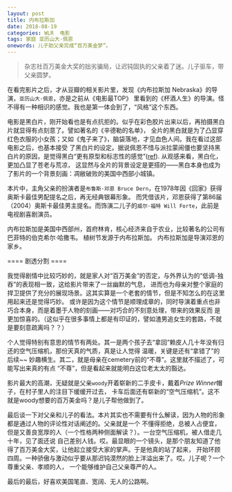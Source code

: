 ```yaml
---
layout: post
title: 内布拉斯加
date: 2018-08-19
categories: WLR  电影
tags: 家庭 亚历山大·佩恩
onewords: 儿子助父亲完成“百万美金梦”。
---
```

> 杂志社百万美金大奖的拙劣骗局，让迟钝固执的父亲着了迷。儿子驱车，带父亲圆梦。

在看完影片之后，才从豆瓣的相关影片里，发现《内布拉斯加 Nebraska》的导演，`亚历山大·佩恩`，亦是之前从《电影最TOP》
里看到的《杯酒人生》的导演。怪不得有一种相识的感觉。我也是第一体会到了，“风格”这个东西。

电影是黑白片，刚开始看也是有点抗拒的。似乎在彩色胶片出来以后，再拍摄黑白片就显得有点刻意了。譬如著名的《辛德勒的名单》，
全片的黑白就是为了凸显穿红色衣服的小女孩；又如《鬼子来了》，脑袋落地，才见血色人间。我在看过这部电影之后，也基本接受
了黑白片的设定。据说佩恩不惜与派拉蒙闹僵也要坚持黑白片的原因，是觉得黑白“更有原型和标志性的感觉”([ref](http://movie.mtime.com/197842/behind_the_scene.html#behind_1)). 从观感来看，黑白化，更加凸显了苍老与荒凉，
这显然与全片的背景设定是更搭的——黑白本身也成为了影片的一个背景刻画：凋敝破败的美国中西部小城镇。

本片中，主角父亲的扮演者是`布鲁斯·邓恩 Bruce Dern`，在1978年因《回家》获得奥斯卡最佳男配提名之后，再无经典银幕形象。
而凭借该片，邓恩获得了第86届（2004）奥斯卡最佳男主提名。而饰演二儿子的`威尔·福特 Will Forte`，此前是电视剧喜剧演员。

内布拉斯加是美国中西部州，首府林肯，核心经济来自于农业，比较著名的公司有巴菲特的伯克希尔·哈撒韦。
植树节发源于内布拉斯加。
内布拉斯加是导演邓恩的家乡。

==== 剧透分割 ====

我觉得剧情中比较巧妙的，就是家人对“百万美金”的否定，与外界认为的“低调-独吞”的表现相一致，这给影片带来了一丝幽默的气息，
进而也为母亲对整个家庭的捍卫提供了充分的展现场景。这其实算是一个老套的情节，但是不知怎么的在这里用起来还是觉得巧妙。
或许是因为这个情节是顺理成章的，同时导演着重点也非巧合本身，而是着墨于人物的刻画——对巧合的不刻意处理，带来的效果反而
是更加惊喜的。（这似乎在很多事情上都是有印证的，譬如渣男追女生的套路，不就是要刻意疏离吗？？）

个人觉得特别有意思的情节有两处。其一是两个孩子去“拿回”赖皮人几十年没有归还的空气压缩机，那份天真的气质，真是让人觉得
温暖，关键是还有“拿错了”的后续~~ 妙趣横生。其二，就是母亲在cemetery前的“不尊”。这里就不描述了，可能写出来真的有点
“不尊”，但是看起来就能明白这位老太太的豁达。

影片最大的高潮，无疑就是父亲`woody`开着崭新的二手皮卡，戴着*Prize Winner*帽子，在村子里人的注目下缓缓开过去，
卡车后面还有崭新的“空气压缩机”。这不就是woody想要的百万美金吗？是儿子帮他做到了。

最后谈一下对父亲和儿子的看法。本片其实也不需要有什么解读，因为人物的形象都是通过人物的评论性对话阐述的。父亲就是一个
不懂得拒绝，总被人占便宜，但是又善良宽厚的人（一个性格两种侧面解读？）。一台空气压缩机，被人借走几十年，见了面还说
自己差别人钱。哎。最显眼的一个镜头，是那个朋友知道了他得了百万美金大奖，让他起立接受大家的掌声。于是他真的站了起来，
开始环顾四周。一种骄傲与激动似乎要从那迟钝漠然的脸上洋溢出来了。哎。儿子呢？一个尊重父亲、孝顺的人，
一个能够维护自己父亲尊严的人。

最后的最后，好喜欢美国笔直、宽阔、无人的公路啊。

